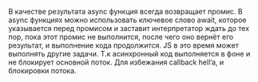 В качестве результата async функция всегда возвращает промис. В async функциях можно использовать ключевое слово await,
которое указывается перед промисом и заставит интерпретатор ждать до тех пор, пока этот промис не выполнится, после чего оно вернёт его результат,
и выполнение кода продолжится. JS в это время может выполнять другие задачи. Т.к асинхронный код выполняется в фоне и не блокирует основной поток. 
Для избежания callback hell’a, и блокировки потока.
